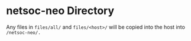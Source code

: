 netsoc-neo Directory
=========

Any files in ```files/all/``` and ```files/<host>/``` will be copied into the host into ```/netsoc-neo/.```